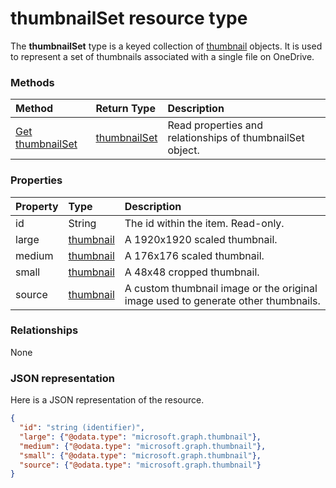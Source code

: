# thumbnailSet resource type

The **thumbnailSet** type is a keyed collection of [thumbnail](thumbnail.md)
objects. It is used to represent a set of thumbnails associated with a single
file on OneDrive.


### Methods

| Method                                         | Return Type                     | Description                                               |
|:-----------------------------------------------|:--------------------------------|:----------------------------------------------------------|
| [Get thumbnailSet](../api/thumbnailset_get.md) | [thumbnailSet](thumbnailset.md) | Read properties and relationships of thumbnailSet object. |



### Properties

| Property | Type                      | Description                                                                       |
|:---------|:--------------------------|:----------------------------------------------------------------------------------|
| id       | String                    | The id within the item. Read-only.                                                |
| large    | [thumbnail](thumbnail.md) | A 1920x1920 scaled thumbnail.                                                     |
| medium   | [thumbnail](thumbnail.md) | A 176x176 scaled thumbnail.                                                       |
| small    | [thumbnail](thumbnail.md) | A 48x48 cropped thumbnail.                                                        |
| source   | [thumbnail](thumbnail.md) | A custom thumbnail image or the original image used to generate other thumbnails. |

### Relationships
None

### JSON representation

Here is a JSON representation of the resource.

<!-- {
  "blockType": "resource",
  "optionalProperties": [
    "source"
  ],
  "keyProperty": "id",
  "@odata.type": "microsoft.graph.thumbnailSet"
}-->
```json
{
  "id": "string (identifier)",
  "large": {"@odata.type": "microsoft.graph.thumbnail"},
  "medium": {"@odata.type": "microsoft.graph.thumbnail"},
  "small": {"@odata.type": "microsoft.graph.thumbnail"},
  "source": {"@odata.type": "microsoft.graph.thumbnail"}
}

```

<!-- uuid: 8fcb5dbc-d5aa-4681-8e31-b001d5168d79
2015-10-25 14:57:30 UTC -->
<!-- {
  "type": "#page.annotation",
  "description": "thumbnailSet resource",
  "keywords": "",
  "section": "documentation",
  "tocPath": ""
}-->
